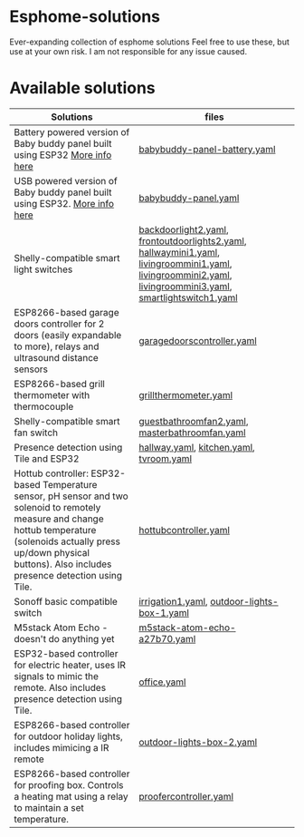 # Esphome-solutions
Ever-expanding collection of esphome solutions
Feel free to use these, but use at your own risk. I am not responsible for any issue caused.

# Available solutions
|Solutions|files
|---|---|
|Battery powered version of Baby buddy panel built using ESP32 [More info here](https://github.com/jeroenterheerdt/Baby-Buddy-Keypad)|[babybuddy-panel-battery.yaml](babybuddy-panel-battery.yaml)||
|USB powered version of Baby buddy panel built using ESP32. [More info here](https://github.com/jeroenterheerdt/Baby-Buddy-Keypad)|[babybuddy-panel.yaml](babybuddy-panel.yaml)|
|Shelly-compatible smart light switches|[backdoorlight2.yaml](backdoorlight2.yaml), [frontoutdoorlights2.yaml](frontoutdoorlights2.yaml), [hallwaymini1.yaml](hallwaymini1.yaml), [livingroommini1.yaml](livingroommini1.yaml), [livingroommini2.yaml](livingroommini2.yaml), [livingroommini3.yaml](livingroommini3.yaml), [smartlightswitch1.yaml](smartlightswitch1.yaml)|
|ESP8266-based garage doors controller for 2 doors (easily expandable to more), relays and ultrasound distance sensors|[garagedoorscontroller.yaml](garagedoorscontroller.yaml)|
|ESP8266-based grill thermometer with thermocouple|[grillthermometer.yaml](grillthermometer.yaml)|
|Shelly-compatible smart fan switch|[guestbathroomfan2.yaml](guestbathroomfan2.yaml), [masterbathroomfan.yaml](masterbathroomfan.yaml)|
|Presence detection using Tile and ESP32|[hallway.yaml](hallway.yaml), [kitchen.yaml](kitchen.yaml), [tvroom.yaml](tvroom.yaml)|
|Hottub controller: ESP32-based Temperature sensor, pH sensor and two solenoid to remotely measure and change hottub temperature (solenoids actually press up/down physical buttons). Also includes presence detection using Tile.|[hottubcontroller.yaml](hottubcontroller.yaml)|
|Sonoff basic compatible switch|[irrigation1.yaml](irrigation1.yaml), [outdoor-lights-box-1.yaml](outdoor-lights-box-1.yaml)|
|M5stack Atom Echo - doesn't do anything yet|[m5stack-atom-echo-a27b70.yaml](m5stack-atom-echo-a27b70.yaml)|
|ESP32-based controller for electric heater, uses IR signals to mimic the remote. Also includes presence detection using Tile.|[office.yaml](office.yaml)|
|ESP8266-based controller for outdoor holiday lights, includes mimicing a IR remote|[outdoor-lights-box-2.yaml](outdoor-lights-box-2.yaml)|
|ESP8266-based controller for proofing box. Controls a heating mat using a relay to maintain a set temperature.|[proofercontroller.yaml](proofercontroller.yaml)|

